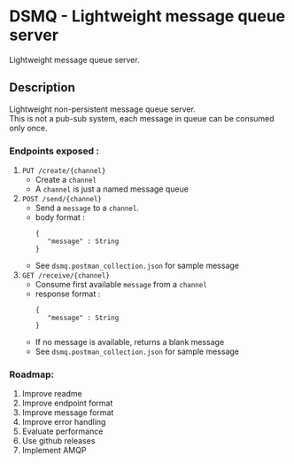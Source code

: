 # DSMQ - Lightweight message queue server

Lightweight message queue server.

## Description

Lightweight non-persistent message queue server.  
This is not a pub-sub system, each message in queue can be consumed only once.

### Endpoints exposed :

1. `PUT /create/{channel}`
   - Create a `channel`
   - A `channel` is just a named message queue
2. `POST /send/{channel}`
   - Send a `message` to a `channel`.
   - body format :
     ```
     {
        "message" : String
     }
     ```
   - See `dsmq.postman_collection.json` for sample message
3. `GET /receive/{channel}`
   - Consume first available `message` from a `channel`
   - response format :
     ```
     {
        "message" : String
     }
     ```
   - If no message is available, returns a blank message
   - See `dsmq.postman_collection.json` for sample message

### Roadmap:

1. Improve readme
2. Improve endpoint format
3. Improve message format
4. Improve error handling
5. Evaluate performance
6. Use github releases
7. Implement AMQP
